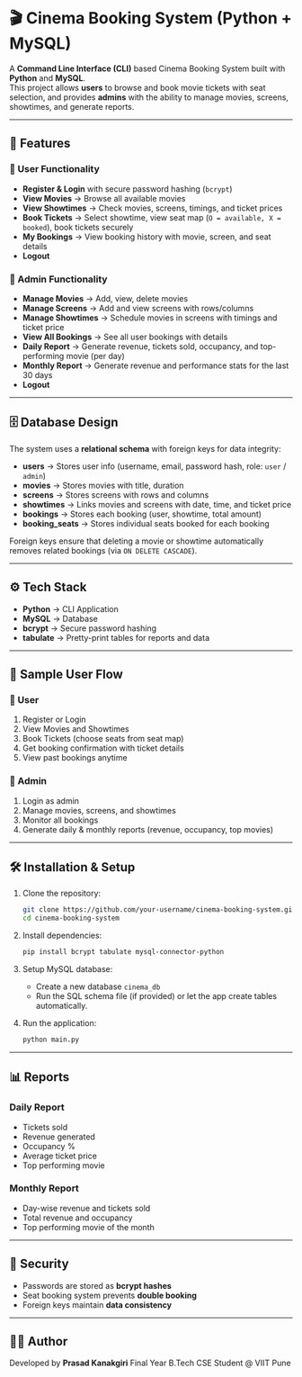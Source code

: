# 🎬 Cinema Booking System (Python + MySQL)

A **Command Line Interface (CLI)** based Cinema Booking System built with **Python** and **MySQL**.  
This project allows **users** to browse and book movie tickets with seat selection, and provides **admins** with the ability to manage movies, screens, showtimes, and generate reports.

---

## 🚀 Features

### 👤 User Functionality
- **Register & Login** with secure password hashing (`bcrypt`)
- **View Movies** → Browse all available movies
- **View Showtimes** → Check movies, screens, timings, and ticket prices
- **Book Tickets** → Select showtime, view seat map (`O = available, X = booked`), book tickets securely
- **My Bookings** → View booking history with movie, screen, and seat details
- **Logout**

### 🔑 Admin Functionality
- **Manage Movies** → Add, view, delete movies
- **Manage Screens** → Add and view screens with rows/columns
- **Manage Showtimes** → Schedule movies in screens with timings and ticket price
- **View All Bookings** → See all user bookings with details
- **Daily Report** → Generate revenue, tickets sold, occupancy, and top-performing movie (per day)
- **Monthly Report** → Generate revenue and performance stats for the last 30 days
- **Logout**

---

## 🗄 Database Design

The system uses a **relational schema** with foreign keys for data integrity:

- **users** → Stores user info (username, email, password hash, role: `user` / `admin`)
- **movies** → Stores movies with title, duration
- **screens** → Stores screens with rows and columns
- **showtimes** → Links movies and screens with date, time, and ticket price
- **bookings** → Stores each booking (user, showtime, total amount)
- **booking_seats** → Stores individual seats booked for each booking

Foreign keys ensure that deleting a movie or showtime automatically removes related bookings (via `ON DELETE CASCADE`).

---

## ⚙️ Tech Stack

- **Python** → CLI Application  
- **MySQL** → Database  
- **bcrypt** → Secure password hashing  
- **tabulate** → Pretty-print tables for reports and data  

---

## 📸 Sample User Flow

### 🔹 User
1. Register or Login  
2. View Movies and Showtimes  
3. Book Tickets (choose seats from seat map)  
4. Get booking confirmation with ticket details  
5. View past bookings anytime  

### 🔹 Admin
1. Login as admin  
2. Manage movies, screens, and showtimes  
3. Monitor all bookings  
4. Generate daily & monthly reports (revenue, occupancy, top movies)  

---

## 🛠 Installation & Setup

1. Clone the repository:
   ```bash
   git clone https://github.com/your-username/cinema-booking-system.git
   cd cinema-booking-system


2. Install dependencies:

   ```bash
   pip install bcrypt tabulate mysql-connector-python
   ```

3. Setup MySQL database:

   * Create a new database `cinema_db`
   * Run the SQL schema file (if provided) or let the app create tables automatically.

4. Run the application:

   ```bash
   python main.py
   ```

---

## 📊 Reports

### Daily Report

* Tickets sold
* Revenue generated
* Occupancy %
* Average ticket price
* Top performing movie

### Monthly Report

* Day-wise revenue and tickets sold
* Total revenue and occupancy
* Top performing movie of the month

---

## 🔐 Security

* Passwords are stored as **bcrypt hashes**
* Seat booking system prevents **double booking**
* Foreign keys maintain **data consistency**

---

## 👨‍💻 Author

Developed by **Prasad Kanakgiri**
Final Year B.Tech CSE Student @ VIIT Pune


